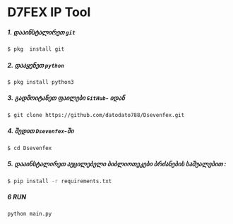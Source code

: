 # D7FEX IP Tool

##### 1. დააინსტალირეთ `git`
```bash
$ pkg  install git
``` 
##### 2. დააყენეთ `python`
```bash
$ pkg install python3
```

##### 3. გადმოიტანეთ ფაილები `GitHub`- იდან
```bash
$ git clone https://github.com/datodato788/Dsevenfex.git
``` 
##### 4. შედით `Dsevenfex`-ში
```bash
$ cd Dsevenfex
``` 
##### 5. დააინსტალირეთ აუცილებელი ბიბლიოთეკები ბრძანების საშუალებით :
```bash
$ pip install -r requirements.txt
```
##### 6 RUN 

```bash
python main.py
```
